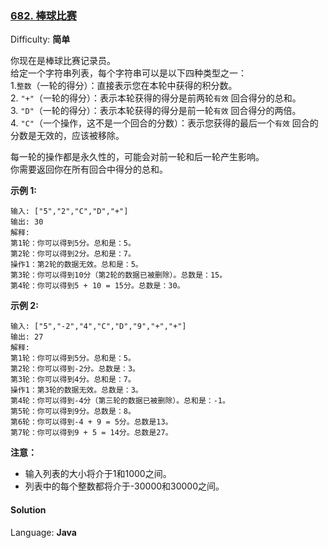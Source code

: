 ### [682\. 棒球比赛](https://leetcode-cn.com/problems/baseball-game/)

Difficulty: **简单**


你现在是棒球比赛记录员。  
给定一个字符串列表，每个字符串可以是以下四种类型之一：  
1.`整数`（一轮的得分）：直接表示您在本轮中获得的积分数。  
2\. `"+"`（一轮的得分）：表示本轮获得的得分是前两轮`有效` 回合得分的总和。  
3\. `"D"`（一轮的得分）：表示本轮获得的得分是前一轮`有效` 回合得分的两倍。  
4\. `"C"`（一个操作，这不是一个回合的分数）：表示您获得的最后一个`有效` 回合的分数是无效的，应该被移除。  

每一轮的操作都是永久性的，可能会对前一轮和后一轮产生影响。  
你需要返回你在所有回合中得分的总和。

**示例 1:**

```
输入: ["5","2","C","D","+"]
输出: 30
解释: 
第1轮：你可以得到5分。总和是：5。
第2轮：你可以得到2分。总和是：7。
操作1：第2轮的数据无效。总和是：5。
第3轮：你可以得到10分（第2轮的数据已被删除）。总数是：15。
第4轮：你可以得到5 + 10 = 15分。总数是：30。
```

**示例 2:**

```
输入: ["5","-2","4","C","D","9","+","+"]
输出: 27
解释: 
第1轮：你可以得到5分。总和是：5。
第2轮：你可以得到-2分。总数是：3。
第3轮：你可以得到4分。总和是：7。
操作1：第3轮的数据无效。总数是：3。
第4轮：你可以得到-4分（第三轮的数据已被删除）。总和是：-1。
第5轮：你可以得到9分。总数是：8。
第6轮：你可以得到-4 + 9 = 5分。总数是13。
第7轮：你可以得到9 + 5 = 14分。总数是27。
```

**注意：**

*   输入列表的大小将介于1和1000之间。
*   列表中的每个整数都将介于-30000和30000之间。


#### Solution

Language: **Java**

```java
​
```